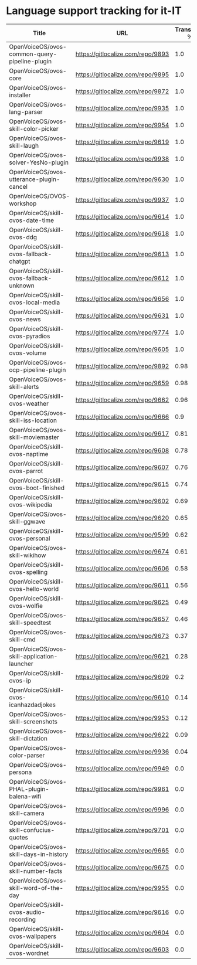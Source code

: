 # Language support tracking for it-IT

| Title | URL | Translated % | Total Chars | Total Words | Untranslated Chars | Untranslated Words | Translated Chars | Translated Words |
| --- | --- | --- | --- | --- | --- | --- | --- | --- |
| OpenVoiceOS/ovos-common-query-pipeline-plugin | https://gitlocalize.com/repo/9893 | 1.0 | 67 | 15 | 0 | 0 | 67 | 15 |
| OpenVoiceOS/ovos-core | https://gitlocalize.com/repo/9895 | 1.0 | 935 | 153 | 0 | 0 | 935 | 153 |
| OpenVoiceOS/ovos-installer | https://gitlocalize.com/repo/9872 | 1.0 | 7222 | 1090 | 0 | 0 | 7222 | 1090 |
| OpenVoiceOS/ovos-lang-parser | https://gitlocalize.com/repo/9935 | 1.0 | 1099 | 159 | 0 | 0 | 1099 | 159 |
| OpenVoiceOS/ovos-skill-color-picker | https://gitlocalize.com/repo/9954 | 1.0 | 643 | 107 | 0 | 0 | 643 | 107 |
| OpenVoiceOS/ovos-skill-laugh | https://gitlocalize.com/repo/9619 | 1.0 | 291 | 41 | 0 | 0 | 291 | 41 |
| OpenVoiceOS/ovos-solver-YesNo-plugin | https://gitlocalize.com/repo/9938 | 1.0 | 812 | 156 | 0 | 0 | 812 | 156 |
| OpenVoiceOS/ovos-utterance-plugin-cancel | https://gitlocalize.com/repo/9630 | 1.0 | 220 | 36 | 0 | 0 | 220 | 36 |
| OpenVoiceOS/OVOS-workshop | https://gitlocalize.com/repo/9937 | 1.0 | 5 | 2 | 0 | 0 | 5 | 2 |
| OpenVoiceOS/skill-ovos-date-time | https://gitlocalize.com/repo/9614 | 1.0 | 11254 | 2127 | 0 | 0 | 11254 | 2127 |
| OpenVoiceOS/skill-ovos-ddg | https://gitlocalize.com/repo/9618 | 1.0 | 1731 | 287 | 0 | 0 | 1731 | 287 |
| OpenVoiceOS/skill-ovos-fallback-chatgpt | https://gitlocalize.com/repo/9613 | 1.0 | 393 | 55 | 0 | 0 | 393 | 55 |
| OpenVoiceOS/skill-ovos-fallback-unknown | https://gitlocalize.com/repo/9612 | 1.0 | 829 | 175 | 0 | 0 | 829 | 175 |
| OpenVoiceOS/skill-ovos-local-media | https://gitlocalize.com/repo/9656 | 1.0 | 1352 | 254 | 0 | 0 | 1352 | 254 |
| OpenVoiceOS/skill-ovos-news | https://gitlocalize.com/repo/9631 | 1.0 | 630 | 86 | 0 | 0 | 630 | 86 |
| OpenVoiceOS/skill-ovos-pyradios | https://gitlocalize.com/repo/9774 | 1.0 | 63 | 7 | 0 | 0 | 63 | 7 |
| OpenVoiceOS/skill-ovos-volume | https://gitlocalize.com/repo/9605 | 1.0 | 1485 | 266 | 0 | 0 | 1485 | 266 |
| OpenVoiceOS/ovos-ocp-pipeline-plugin | https://gitlocalize.com/repo/9892 | 0.98 | 2606 | 304 | 59 | 5 | 2547 | 299 |
| OpenVoiceOS/ovos-skill-alerts | https://gitlocalize.com/repo/9659 | 0.98 | 6736 | 1159 | 122 | 28 | 6614 | 1131 |
| OpenVoiceOS/skill-ovos-weather | https://gitlocalize.com/repo/9662 | 0.96 | 13442 | 2230 | 572 | 106 | 12870 | 2124 |
| OpenVoiceOS/ovos-skill-iss-location | https://gitlocalize.com/repo/9666 | 0.9 | 2993 | 483 | 287 | 44 | 2706 | 439 |
| OpenVoiceOS/ovos-skill-moviemaster | https://gitlocalize.com/repo/9617 | 0.81 | 4577 | 639 | 865 | 130 | 3712 | 509 |
| OpenVoiceOS/skill-ovos-naptime | https://gitlocalize.com/repo/9608 | 0.78 | 950 | 159 | 211 | 28 | 739 | 131 |
| OpenVoiceOS/skill-ovos-parrot | https://gitlocalize.com/repo/9607 | 0.76 | 2052 | 360 | 495 | 77 | 1557 | 283 |
| OpenVoiceOS/skill-ovos-boot-finished | https://gitlocalize.com/repo/9615 | 0.74 | 1661 | 202 | 438 | 52 | 1223 | 150 |
| OpenVoiceOS/skill-ovos-wikipedia | https://gitlocalize.com/repo/9602 | 0.69 | 1339 | 195 | 415 | 57 | 924 | 138 |
| OpenVoiceOS/ovos-skill-ggwave | https://gitlocalize.com/repo/9620 | 0.65 | 724 | 81 | 256 | 24 | 468 | 57 |
| OpenVoiceOS/skill-ovos-personal | https://gitlocalize.com/repo/9599 | 0.62 | 1027 | 148 | 387 | 52 | 640 | 96 |
| OpenVoiceOS/ovos-skill-wikihow | https://gitlocalize.com/repo/9674 | 0.61 | 471 | 74 | 183 | 24 | 288 | 50 |
| OpenVoiceOS/skill-ovos-spelling | https://gitlocalize.com/repo/9606 | 0.58 | 238 | 35 | 100 | 16 | 138 | 19 |
| OpenVoiceOS/skill-ovos-hello-world | https://gitlocalize.com/repo/9611 | 0.56 | 503 | 86 | 220 | 27 | 283 | 59 |
| OpenVoiceOS/skill-ovos-wolfie | https://gitlocalize.com/repo/9625 | 0.49 | 724 | 116 | 372 | 52 | 352 | 64 |
| OpenVoiceOS/ovos-skill-speedtest | https://gitlocalize.com/repo/9657 | 0.46 | 560 | 80 | 305 | 33 | 255 | 47 |
| OpenVoiceOS/ovos-skill-cmd | https://gitlocalize.com/repo/9673 | 0.37 | 101 | 11 | 64 | 9 | 37 | 2 |
| OpenVoiceOS/ovos-skill-application-launcher | https://gitlocalize.com/repo/9621 | 0.28 | 533 | 61 | 382 | 45 | 151 | 16 |
| OpenVoiceOS/skill-ovos-ip | https://gitlocalize.com/repo/9609 | 0.2 | 1009 | 190 | 803 | 149 | 206 | 41 |
| OpenVoiceOS/skill-ovos-icanhazdadjokes | https://gitlocalize.com/repo/9610 | 0.14 | 84445 | 15866 | 72670 | 13814 | 11775 | 2052 |
| OpenVoiceOS/ovos-skill-screenshots | https://gitlocalize.com/repo/9953 | 0.12 | 276 | 45 | 244 | 40 | 32 | 5 |
| OpenVoiceOS/ovos-skill-dictation | https://gitlocalize.com/repo/9622 | 0.09 | 6855 | 969 | 6252 | 878 | 603 | 91 |
| OpenVoiceOS/ovos-color-parser | https://gitlocalize.com/repo/9936 | 0.04 | 170418 | 28597 | 163887 | 27594 | 6531 | 1003 |
| OpenVoiceOS/ovos-persona | https://gitlocalize.com/repo/9949 | 0.0 | 5600 | 690 | 5600 | 690 | 0 | 0 |
| OpenVoiceOS/ovos-PHAL-plugin-balena-wifi | https://gitlocalize.com/repo/9961 | 0.0 | 753 | 131 | 753 | 131 | 0 | 0 |
| OpenVoiceOS/ovos-skill-camera | https://gitlocalize.com/repo/9996 | 0.0 | 310 | 62 | 310 | 62 | 0 | 0 |
| OpenVoiceOS/ovos-skill-confucius-quotes | https://gitlocalize.com/repo/9701 | 0.0 | 10694 | 1962 | 10694 | 1962 | 0 | 0 |
| OpenVoiceOS/ovos-skill-days-in-history | https://gitlocalize.com/repo/9665 | 0.0 | 10846902 | 1751706 | 10846902 | 1751706 | 0 | 0 |
| OpenVoiceOS/ovos-skill-number-facts | https://gitlocalize.com/repo/9675 | 0.0 | 557 | 76 | 557 | 76 | 0 | 0 |
| OpenVoiceOS/ovos-skill-word-of-the-day | https://gitlocalize.com/repo/9955 | 0.0 | 114 | 29 | 114 | 29 | 0 | 0 |
| OpenVoiceOS/skill-ovos-audio-recording | https://gitlocalize.com/repo/9616 | 0.0 | 2458 | 375 | 2458 | 375 | 0 | 0 |
| OpenVoiceOS/skill-ovos-wallpapers | https://gitlocalize.com/repo/9604 | 0.0 | 1304 | 133 | 1304 | 133 | 0 | 0 |
| OpenVoiceOS/skill-ovos-wordnet | https://gitlocalize.com/repo/9603 | 0.0 | 923 | 163 | 923 | 163 | 0 | 0 |

